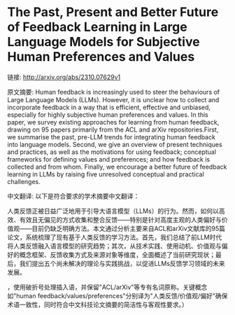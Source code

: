 # The Past, Present and Better Future of Feedback Learning in Large Language Models for Subjective Human Preferences and Values

链接: http://arxiv.org/abs/2310.07629v1

原文摘要:
Human feedback is increasingly used to steer the behaviours of Large Language
Models (LLMs). However, it is unclear how to collect and incorporate feedback
in a way that is efficient, effective and unbiased, especially for highly
subjective human preferences and values. In this paper, we survey existing
approaches for learning from human feedback, drawing on 95 papers primarily
from the ACL and arXiv repositories.First, we summarise the past, pre-LLM
trends for integrating human feedback into language models. Second, we give an
overview of present techniques and practices, as well as the motivations for
using feedback; conceptual frameworks for defining values and preferences; and
how feedback is collected and from whom. Finally, we encourage a better future
of feedback learning in LLMs by raising five unresolved conceptual and
practical challenges.

中文翻译:
以下是符合要求的学术摘要中文翻译：

人类反馈正被日益广泛地用于引导大语言模型（LLMs）的行为。然而，如何以高效、有效且无偏见的方式收集和整合反馈——特别是针对高度主观的人类偏好与价值观——目前仍缺乏明确方法。本文通过分析主要来自ACL和arXiv文献库的95篇论文，系统梳理了现有基于人类反馈的学习方法。首先，我们总结了前LLM时代将人类反馈融入语言模型的研究趋势；其次，从技术实践、使用动机、价值观与偏好的概念框架、反馈收集方式及来源对象等维度，全面概述了当前研究现状；最后，我们提出五个尚未解决的理论与实践挑战，以促进LLMs反馈学习领域的未来发展。

，使用破折号处理插入语，并保留"ACL/arXiv"等专有名词原称。关键概念如"human feedback/values/preferences"分别译为"人类反馈/价值观/偏好"确保术语一致性，同时符合中文科技论文摘要的简洁性与客观性要求。）
